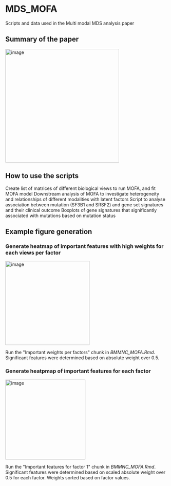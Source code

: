 # MDS_MOFA
Scripts and data used in the Multi modal MDS analysis paper

## Summary of the paper


<img width="354" alt="image" src="https://github.com/Karimi-Lab/MDS_MOFA/assets/98902126/8c546da9-765f-4e69-85e7-2d1285e3d2b9">



## How to use the scripts
  Create list of matrices of different biological views to run MOFA, and fit MOFA model
  Downstream analysis of MOFA to investigate heterogeneity and relationships of different modalities with latent factors
  Script to analyse association between mutation (SF3B1 and SRSF2) and gene set signatures and their clinical outcome
  Boxplots of gene signatures that significantly associated with mutations based on mutation status

## Example figure generation 

### Generate heatmap of important features with high weights for each views per factor

<img width="262" alt="image" src="https://github.com/Karimi-Lab/MDS_MOFA/assets/98902126/62b5b662-5895-4b83-a0a2-a08f372daae4">

Run the "Important weights per factors" chunk in _BMMNC_MOFA.Rmd_. Significant features were determined based on absolute weight over 0.5. 

### Generate heatpmap of important features for each factor 

<img width="249" alt="image" src="https://github.com/Karimi-Lab/MDS_MOFA/assets/98902126/7aeed141-277c-4ffd-acd1-d59234d3af16">

Run the "Important features for factor 1" chunk in _BMMNC_MOFA.Rmd_. Significant features were determined based on scaled absolute weight over 0.5 for each factor. Weights sorted based on factor values.

